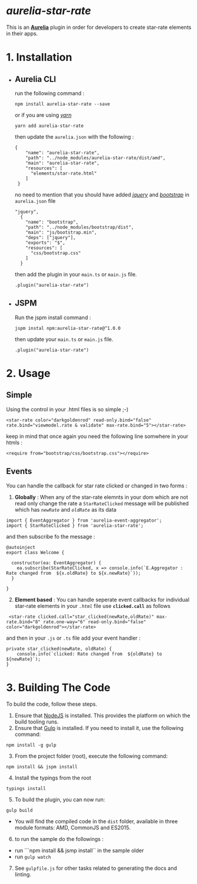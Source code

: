 # *aurelia-star-rate*

  This is an **[Aurelia](http://aurelia.io/)** plugin in order for developers to create star-rate elements in their apps.


# 1. Installation

* ##  Aurelia CLI

  run the following command :

  ```
  npm install aurelia-star-rate --save
  ```
  or if you are using *[yarn](https://yarnpkg.com/)*

  ```
  yarn add aurelia-star-rate
  ```

  then update the ```aurelia.json``` with the following : 

  ```
  {
      "name": "aurelia-star-rate",
      "path": "../node_modules/aurelia-star-rate/dist/amd",
      "main": "aurelia-star-rate",
      "resources": [
        "elements/star-rate.html"
      ]
   }
  ``` 

  no need to mention that you should have added *[jquery](https://www.npmjs.com/package/jquery)* and *[bootstrap](https://www.npmjs.com/package/bootstrap)* 
  in ```aurelia.json``` file

  ```
  "jquery",
    {
      "name": "bootstrap",
      "path": "../node_modules/bootstrap/dist",
      "main": "js/bootstrap.min",
      "deps": ["jquery"],
      "exports": "$",
      "resources": [
        "css/bootstrap.css"
      ]
    }
  ```

  then add the plugin in your ```main.ts``` or ```main.js``` file. 

  ``` .plugin("aurelia-star-rate") ```

* ## JSPM  

  Run the jspm install command : 

  ```
  jspm instal npm:aurelia-star-rate@^1.0.0
  ```

  then update your ```main.ts``` or ```main.js``` file. 

    ``` .plugin("aurelia-star-rate") ```


# 2. Usage

## Simple

Using the control in your .html files is so simple ;-)

```
<star-rate color="darkgoldenrod" read-only.bind="false" rate.bind="viewmodel.rate & validate" max-rate.bind="5"></star-rate>
```
keep in mind that once again you need the following line somwhere in your htmls : 

```
<require from="bootstrap/css/bootstrap.css"></require>
```

## Events

You can handle the callback for star rate clicked or changed in two forms : 

1. **Globally** :
  When any of the star-rate elemnts in your dom which are not read only change the rate a ```StarRateClicked``` message will be published which has *```newRate```* and *```oldRate```* as its data 

  ```
  import { EventAggregator } from 'aurelia-event-aggregator';
  import { StarRateClicked } from 'aurelia-star-rate';

  ```
  and then subscribe fo the message : 

  ```
  @autoinject
  export class Welcome {
    
    constructor(ea: EventAggregator) {
      ea.subscribe(StarRateClicked, x => console.info(`E.Aggregator : Rate changed from  ${x.oldRate} to ${x.newRate}`));
    }

  }

  ```


2. **Element based** : You can handle seperate event callbacks for individual star-rate elements 
 in your *```.html```* file use **```clicked.call```** as follows
```
 <star-rate clicked.call="star_clicked(newRate,oldRate)" max-rate.bind="8" rate.one-way="6" read-only.bind="false" color="darkgoldenrod"></star-rate>
```
and then in your ```.js``` or ```.ts``` file add your event handler : 

```
private star_clicked(newRate, oldRate) {
    console.info(`clicked: Rate changed from  ${oldRate} to ${newRate}`);
}
```

# 3. Building The Code

To build the code, follow these steps.

1. Ensure that [NodeJS](http://nodejs.org/) is installed. This provides the platform on which the build tooling runs.
2. Ensure that [Gulp](http://gulpjs.com/) is installed. If you need to install it, use the following command:

  ```shell
  npm install -g gulp
  ```
3. From the project folder (root), execute the following command:
  ```shell
  npm install && jspm install
  ```

4. Install the typings from the root
  ```
  typings install
  ```
5. To build the plugin, you can now run:

  ```shell
  gulp build
  ```
  * You will find the compiled code in the `dist` folder, available in three module formats: AMD, CommonJS and ES2015.

6. to run the sample do the followings : 

  * run ```npm install && jsmp install`` in the sample older
  * run ```gulp watch```


7. See `gulpfile.js` for other tasks related to generating the docs and linting.
